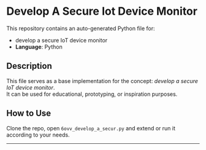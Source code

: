 # Develop A Secure Iot Device Monitor

This repository contains an auto-generated Python file for:

- develop a secure IoT device monitor
- **Language**: Python

## Description

This file serves as a base implementation for the concept: *develop a secure IoT device monitor*.  
It can be used for educational, prototyping, or inspiration purposes.

## How to Use

Clone the repo, open `6ovv_develop_a_secur.py` and extend or run it according to your needs.

---


